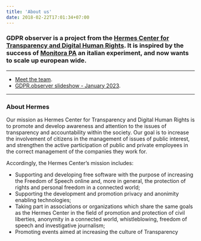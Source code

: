 ```yaml
---
title: 'About us'
date: 2018-02-22T17:01:34+07:00
---
```


### GDPR observer is a project from the [Hermes Center for Transparency and Digital Human Rights](https://hermescenter.org). It is inspired by the success of [Monitora PA](https://monitora-pa.it) an italian experiment, and now wants to scale up european wide. 

---

* [Meet the team](/team).
* [GDPR.observer slideshow - January 2023](/slides/GDPR.observer%20presentation%20January%202023.pdf).

---

### About Hermes

Our mission as Hermes Center for Transparency and Digital Human Rights is to promote and develop awareness and attention to the issues of transparency and accountability within the society. Our goal is to increase the involvement of citizens in the management of issues of public interest, and strengthen the active participation of public and private employees in the correct management of the companies they work for.

Accordingly, the Hermes Center’s mission includes:

* Supporting and developing free software with the purpose of increasing the Freedom of Speech online and, more in general, the protection of rights and personal freedom in a connected world;
* Supporting the development and promotion privacy and anonimity enabling technologies;
* Taking part in associations or organizations which share the same goals as the Hermes Center in the field of promotion and protection of civil liberties, anonymity in a connected world, whistleblowing, freedom of speech and investigative journalism;
* Promoting events aimed at increasing the culture of Transparency
